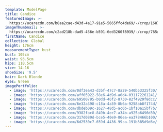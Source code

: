 ```yaml
---
template: ModelPage
title: Candice
featuredImage: >-
  https://ucarecdn.com/b8aa2cae-d43d-4a17-91e5-5665ffc4de69/-/crop/1687x843/313,113/-/preview/
imageThumbnail: >-
  https://ucarecdn.com/c2ad218b-dad5-436e-b591-6ed3260f8939/-/crop/765x866/296,0/-/preview/
firstName: Candice
collection: Global
height: 176cm
measurementType: bust
bust: 105cm
waist: 93.5cm
hips: 118.5cm
size: 14-16
shoeSize: '9.5'
hair: Dark Blonde
eyes: Green
imagePortfolio:
  - image: 'https://ucarecdn.com/0df3ea43-d3bf-47c7-8a29-540b53325f30/'
  - image: 'https://ucarecdn.com/aff05922-58e6-4d9d-a0d4-031172261241/'
  - image: 'https://ucarecdn.com/69500795-b0dd-46f2-8730-82f4929f8dcc/'
  - image: 'https://ucarecdn.com/6e32a398-c18a-4a39-8b6a-9258ab8f174d/'
  - image: 'https://ucarecdn.com/dbdeb09c-1627-48d5-ac6b-1bf10a15bf7b/'
  - image: 'https://ucarecdn.com/9382fac8-849b-4ec7-a34b-a925a6496d30/'
  - image: 'https://ucarecdn.com/317d089d-bce5-40e9-86ea-ea378466b100/'
  - image: 'https://ucarecdn.com/6d2530c7-659d-4436-99ca-191b385d9d6e/'
---
```


